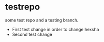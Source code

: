 # testrepo
some test repo and a testing branch.
- First test change in order to change hexsha
- Second test change
